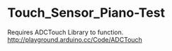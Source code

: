 # Touch_Sensor_Piano-Test
Requires ADCTouch Library to function.
http://playground.arduino.cc/Code/ADCTouch
